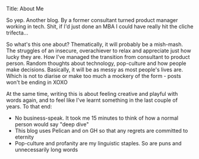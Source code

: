 Title: About Me

So yep. Another blog. By a former consultant turned product manager
working in tech. Shit, if I'd just done an MBA I could have really
hit the cliche trifecta...

So what's this one about? Thematically, it will probably be a mish-mash.  
The struggles of an insecure, overachiever to relax and appreciate just how lucky they are. How I've managed the transition from consultant to product person. Random thoughts about technology, pop-culture and how people make decisions. Basically, it will be as messy as most people's lives are. Which is not to diarise or make too much a mockery of the form - posts won't be ending in XOXO

At the same time, writing this is about feeling creative and playful with words again, and to feel like I've learnt something in the last couple of years. To that end:  

- No business-speak. It took me 15 minutes to think of how a normal person would say "deep dive"  
- This blog uses Pelican and on GH so that any regrets are committed to eternity  
- Pop-culture and profanity are my linguistic staples. So are puns and unnecessarily long words  
